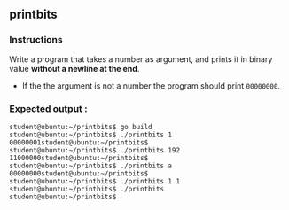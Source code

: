 ## printbits

### Instructions

Write a program that takes a number as argument, and prints it in binary value **without a newline at the end**.

-   If the the argument is not a number the program should print `00000000`.

### Expected output :

```console
student@ubuntu:~/printbits$ go build
student@ubuntu:~/printbits$ ./printbits 1
00000001student@ubuntu:~/printbits$
student@ubuntu:~/printbits$ ./printbits 192
11000000student@ubuntu:~/printbits$
student@ubuntu:~/printbits$ ./printbits a
00000000student@ubuntu:~/printbits$
student@ubuntu:~/printbits$ ./printbits 1 1
student@ubuntu:~/printbits$ ./printbits
student@ubuntu:~/printbits$
```
